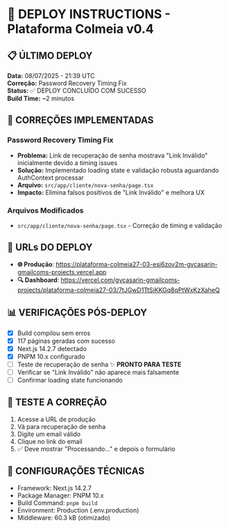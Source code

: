 # 🚀 DEPLOY INSTRUCTIONS - Plataforma Colmeia v0.4

## 📋 ÚLTIMO DEPLOY
**Data:** 08/07/2025 - 21:39 UTC  
**Correção:** Password Recovery Timing Fix  
**Status:** ✅ DEPLOY CONCLUÍDO COM SUCESSO  
**Build Time:** ~2 minutos

## 🔧 CORREÇÕES IMPLEMENTADAS

### Password Recovery Timing Fix
- **Problema:** Link de recuperação de senha mostrava "Link Inválido" inicialmente devido a timing issues
- **Solução:** Implementado loading state e validação robusta aguardando AuthContext processar
- **Arquivo:** `src/app/cliente/nova-senha/page.tsx`
- **Impacto:** Elimina falsos positivos de "Link Inválido" e melhora UX

### Arquivos Modificados
- `src/app/cliente/nova-senha/page.tsx` - Correção de timing e validação

## 🎯 URLs DO DEPLOY
- **🌐 Produção**: https://plataforma-colmeia27-03-esj6zov2m-gvcasarin-gmailcoms-projects.vercel.app
- **🔍 Dashboard**: https://vercel.com/gvcasarin-gmailcoms-projects/plataforma-colmeia27-03/7tJGwD1TtSiKKGq8qPtWxKzXaheQ

## 📊 VERIFICAÇÕES PÓS-DEPLOY
- [x] Build compilou sem erros
- [x] 117 páginas geradas com sucesso  
- [x] Next.js 14.2.7 detectado
- [x] PNPM 10.x configurado
- [ ] Teste de recuperação de senha ✨ **PRONTO PARA TESTE**
- [ ] Verificar se "Link Inválido" não aparece mais falsamente
- [ ] Confirmar loading state funcionando

## 🧪 TESTE A CORREÇÃO
1. Acesse a URL de produção
2. Vá para recuperação de senha 
3. Digite um email válido
4. Clique no link do email
5. ✅ Deve mostrar "Processando..." e depois o formulário

## 🔗 CONFIGURAÇÕES TÉCNICAS
- Framework: Next.js 14.2.7
- Package Manager: PNPM 10.x  
- Build Command: `pnpm build`
- Environment: Production (.env.production)
- Middleware: 60.3 kB (otimizado)
